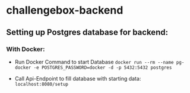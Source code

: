 # challengebox-backend

## Setting up Postgres database for backend: 

### With Docker:
- Run Docker Command to start Database 
`` docker run --rm --name pg-docker -e POSTGRES_PASSWORD=docker -d -p 5432:5432 postgres ``

- Call Api-Endpoint to fill database with starting data: 
`` localhost:8080/setup ``